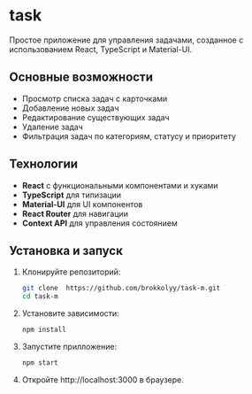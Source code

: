 # task
Простое приложение для управления задачами, созданное с использованием React, TypeScript и Material-UI.

## Основные возможности

- Просмотр списка задач с карточками
- Добавление новых задач
- Редактирование существующих задач
- Удаление задач
- Фильтрация задач по категориям, статусу и приоритету

## Технологии

- **React** с функциональными компонентами и хуками
- **TypeScript** для типизации
- **Material-UI** для UI компонентов
- **React Router** для навигации
- **Context API** для управления состоянием

## Установка и запуск

1. Клонируйте репозиторий:
   ```bash
   git clone  https://github.com/brokkolyy/task-m.git
   cd task-m
2. Установите зависимости:
   ```bash
   npm install
3. Запустите прилложение:
   ```bash
   npm start
4. Откройте http://localhost:3000 в браузере.
